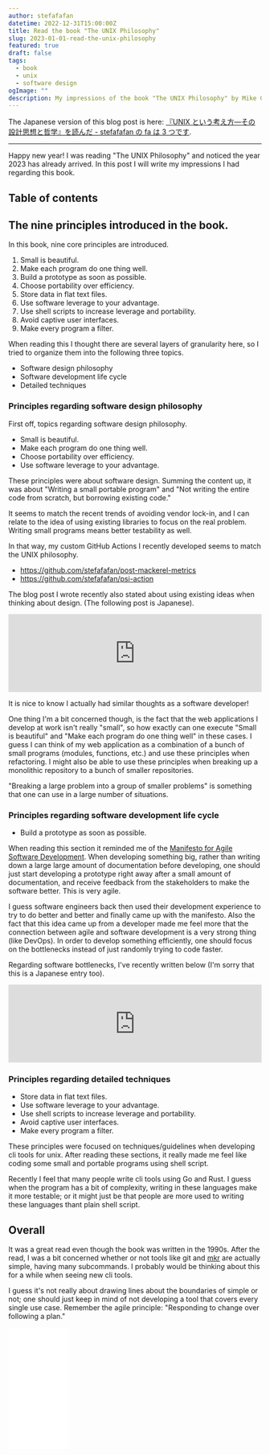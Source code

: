 ```yaml
---
author: stefafafan
datetime: 2022-12-31T15:00:00Z
title: Read the book "The UNIX Philosophy"
slug: 2023-01-01-read-the-unix-philosophy
featured: true
draft: false
tags:
  - book
  - unix
  - software design
ogImage: ""
description: My impressions of the book "The UNIX Philosophy" by Mike Gancarz.
---
```


The Japanese version of this blog post is here: [『UNIX という考え方―その設計思想と哲学』を読んだ - stefafafan の fa は 3 つです](https://blog.stenyan.jp/entry/2023/01/01/000000).

---

Happy new year! I was reading "The UNIX Philosophy" and noticed the year 2023 has already arrived. In this post I will write my impressions I had regarding this book.

## Table of contents

## The nine principles introduced in the book.

In this book, nine core principles are introduced.

1. Small is beautiful.
1. Make each program do one thing well.
1. Build a prototype as soon as possible.
1. Choose portability over efficiency.
1. Store data in flat text files.
1. Use software leverage to your advantage.
1. Use shell scripts to increase leverage and portability.
1. Avoid captive user interfaces.
1. Make every program a filter.

When reading this I thought there are several layers of granularity here, so I tried to organize them into the following three topics.

- Software design philosophy
- Software development life cycle
- Detailed techniques

### Principles regarding software design philosophy

First off, topics regarding software design philosophy.

- Small is beautiful.
- Make each program do one thing well.
- Choose portability over efficiency.
- Use software leverage to your advantage.

These principles were about software design. Summing the content up, it was about "Writing a small portable program" and "Not writing the entire code from scratch, but borrowing existing code."

It seems to match the recent trends of avoiding vendor lock-in, and I can relate to the idea of using existing libraries to focus on the real problem. Writing small programs means better testability as well.

In that way, my custom GitHub Actions I recently developed seems to match the UNIX philosophy.

- https://github.com/stefafafan/post-mackerel-metrics
- https://github.com/stefafafan/psi-action

The blog post I wrote recently also stated about using existing ideas when thinking about design. (The following post is Japanese).

<iframe class="hatenablogcard" style="width:100%; height:155px; max-width:640px;" title="はてなのエンジニアとして日々意識しながらやっていることを紹介します - stefafafan の fa は3つです" src="https://hatenablog-parts.com/embed?url=https://blog.stenyan.jp/entry/2022/12/29/000000" width="300" height="150" frameborder="0" scrolling="no"></iframe>

It is nice to know I actually had similar thoughts as a software developer!

One thing I'm a bit concerned though, is the fact that the web applications I develop at work isn't really "small", so how exactly can one execute "Small is beautiful" and "Make each program do one thing well" in these cases. I guess I can think of my web application as a combination of a bunch of small programs (modules, functions, etc.) and use these principles when refactoring. I might also be able to use these principles when breaking up a monolithic repository to a bunch of smaller repositories.

"Breaking a large problem into a group of smaller problems" is something that one can use in a large number of situations.

### Principles regarding software development life cycle

- Build a prototype as soon as possible.

When reading this section it reminded me of the [Manifesto for Agile Software Development](https://agilemanifesto.org/iso/en/manifesto.html). When developing something big, rather than writing down a large large amount of documentation before developing, one should just start developing a prototype right away after a small amount of documentation, and receive feedback from the stakeholders to make the software better. This is very agile.

I guess software engineers back then used their development experience to try to do better and better and finally came up with the manifesto. Also the fact that this idea came up from a developer made me feel more that the connection between agile and software development is a very strong thing (like DevOps). In order to develop something efficiently, one should focus on the bottlenecks instead of just randomly trying to code faster.

Regarding software bottlenecks, I've recently written below (I'm sorry that this is a Japanese entry too).

<iframe class="hatenablogcard" style="width:100%; height:155px; max-width:640px;" title="ソフトウェア開発サイクルの改善を行う際に認識すべきボトルネックの種類 - stefafafan の fa は3つです" src="https://hatenablog-parts.com/embed?url=https://blog.stenyan.jp/entry/2022/11/20/190000" width="300" height="150" frameborder="0" scrolling="no"></iframe>

### Principles regarding detailed techniques

- Store data in flat text files.
- Use software leverage to your advantage.
- Use shell scripts to increase leverage and portability.
- Avoid captive user interfaces.
- Make every program a filter.

These principles were focused on techniques/guidelines when developing cli tools for unix. After reading these sections, it really made me feel like coding some small and portable programs using shell script.

Recently I feel that many people write cli tools using Go and Rust. I guess when the program has a bit of complexity, writing in these languages make it more testable; or it might just be that people are more used to writing these languages thant plain shell script.

## Overall

It was a great read even though the book was written in the 1990s. After the read, I was a bit concerned whether or not tools like git and [mkr](https://github.com/mackerelio/mkr) are actually simple, having many subcommands. I probably would be thinking about this for a while when seeing new cli tools.

I guess it's not really about drawing lines about the boundaries of simple or not; one should just keep in mind of not developing a tool that covers every single use case. Remember the agile principle: "Responding to change over following a plan."

<iframe sandbox="allow-popups allow-scripts allow-modals allow-forms allow-same-origin" style="width:120px;height:240px;" marginwidth="0" marginheight="0" scrolling="no" frameborder="0" src="//rcm-fe.amazon-adsystem.com/e/cm?lt1=_blank&bc1=000000&IS2=1&bg1=FFFFFF&fc1=000000&lc1=0000FF&t=stefafafan05-22&language=ja_JP&o=9&p=8&l=as4&m=amazon&f=ifr&ref=as_ss_li_til&asins=B002OL2G4G&linkId=f25077aa41b11a8dd45eca911b9638ba"></iframe>
